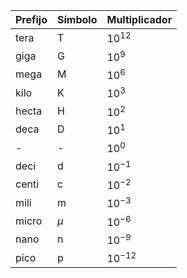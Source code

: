 |Prefijo|Símbolo|Multiplicador|
|---|---|---|
|tera|T|$10^{12}$|
|giga|G|$10^9$|
|mega|M|$10^6$|
|kilo|K|$10^3$|
|hecta|H|$10^2$|
|deca|D|$10^1$|
|-|-|$10^0$|
|deci|d|$10^{-1}$|
|centi|c|$10^{-2}$|
|mili|m|$10^{-3}$|
|micro|$\mu$|$10^{-6}$|
|nano|n|$10^{-9}$|
|pico|p|$10^{-12}$|

